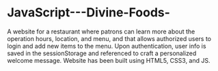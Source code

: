 # JavaScript---Divine-Foods-
A website for a restaurant where patrons can learn more about the operation hours, location, and menu, and that allows authorized users to login and add new items to the menu. Upon authentication, user info is saved in the sessionStorage and referenced to craft a personalized welcome message. Website has been built using HTML5, CSS3, and JS.
